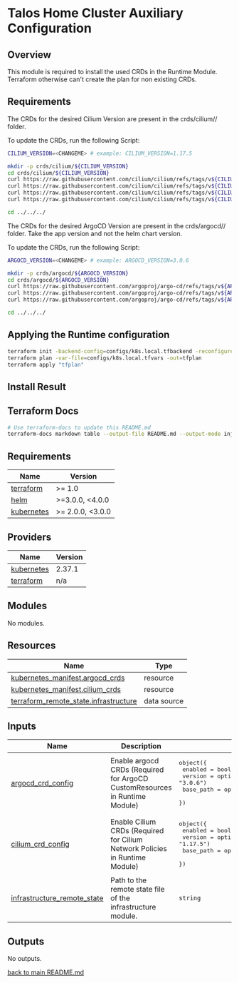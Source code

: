 # Talos Home Cluster Auxiliary Configuration

## Overview

This module is required to install the used CRDs in the Runtime Module. Terraform otherwise can't
create the plan for non existing CRDs.

## Requirements

The CRDs for the desired Cilium Version are present in the crds/cilium/<version>/ folder.

To update the CRDs, run the following Script:

```bash
CILIUM_VERSION=<CHANGEME> # example: CILIUM_VERSION=1.17.5

mkdir -p crds/cilium/${CILIUM_VERSION}
cd crds/cilium/${CILIUM_VERSION}
curl https://raw.githubusercontent.com/cilium/cilium/refs/tags/v${CILIUM_VERSION}/pkg/k8s/apis/cilium.io/client/crds/v2/ciliumnetworkpolicies.yaml -o ciliumnetworkpolicies.yaml
curl https://raw.githubusercontent.com/cilium/cilium/refs/tags/v${CILIUM_VERSION}/pkg/k8s/apis/cilium.io/client/crds/v2/ciliumclusterwidenetworkpolicies.yaml -o ciliumclusterwidenetworkpolicies.yaml
curl https://raw.githubusercontent.com/cilium/cilium/refs/tags/v${CILIUM_VERSION}/pkg/k8s/apis/cilium.io/client/crds/v2alpha1/ciliumloadbalancerippools.yaml -o ciliumloadbalancerippools.yaml
curl https://raw.githubusercontent.com/cilium/cilium/refs/tags/v${CILIUM_VERSION}/pkg/k8s/apis/cilium.io/client/crds/v2alpha1/ciliuml2announcementpolicies.yaml -o ciliuml2announcementpolicies.yaml

cd ../../../
```

The CRDs for the desired ArgoCD Version are present in the crds/argocd/<version>/ folder. Take the
app version and not the helm chart version.

To update the CRDs, run the following Script:

```bash
ARGOCD_VERSION=<CHANGEME> # example: ARGOCD_VERSION=3.0.6

mkdir -p crds/argocd/${ARGOCD_VERSION}
cd crds/argocd/${ARGOCD_VERSION}
curl https://raw.githubusercontent.com/argoproj/argo-cd/refs/tags/v${ARGOCD_VERSION}/manifests/crds/application-crd.yaml -o application-crd.yaml
curl https://raw.githubusercontent.com/argoproj/argo-cd/refs/tags/v${ARGOCD_VERSION}/manifests/crds/applicationset-crd.yaml -o applicationset-crd.yaml
curl https://raw.githubusercontent.com/argoproj/argo-cd/refs/tags/v${ARGOCD_VERSION}/manifests/crds/appproject-crd.yaml -o appproject-crd.yaml

cd ../../../
```

## Applying the Runtime configuration

```bash
terraform init -backend-config=configs/k8s.local.tfbackend -reconfigure -upgrade
terraform plan -var-file=configs/k8s.local.tfvars -out=tfplan
terraform apply "tfplan"
```

## Install Result


## Terraform Docs

```bash
# Use terraform-docs to update this README.md
terraform-docs markdown table --output-file README.md --output-mode inject .
```

<!-- BEGIN_TF_DOCS -->
## Requirements

| Name | Version |
|------|---------|
| <a name="requirement_terraform"></a> [terraform](#requirement\_terraform) | >= 1.0 |
| <a name="requirement_helm"></a> [helm](#requirement\_helm) | >=3.0.0, <4.0.0 |
| <a name="requirement_kubernetes"></a> [kubernetes](#requirement\_kubernetes) | >= 2.0.0, <3.0.0 |

## Providers

| Name | Version |
|------|---------|
| <a name="provider_kubernetes"></a> [kubernetes](#provider\_kubernetes) | 2.37.1 |
| <a name="provider_terraform"></a> [terraform](#provider\_terraform) | n/a |

## Modules

No modules.

## Resources

| Name | Type |
|------|------|
| [kubernetes_manifest.argocd_crds](https://registry.terraform.io/providers/hashicorp/kubernetes/latest/docs/resources/manifest) | resource |
| [kubernetes_manifest.cilium_crds](https://registry.terraform.io/providers/hashicorp/kubernetes/latest/docs/resources/manifest) | resource |
| [terraform_remote_state.infrastructure](https://registry.terraform.io/providers/hashicorp/terraform/latest/docs/data-sources/remote_state) | data source |

## Inputs

| Name | Description | Type | Default | Required |
|------|-------------|------|---------|:--------:|
| <a name="input_argocd_crd_config"></a> [argocd\_crd\_config](#input\_argocd\_crd\_config) | Enable argocd CRDs (Required for ArgoCD CustomResources in Runtime Module) | <pre>object({<br/>    enabled   = bool<br/>    version   = optional(string, "3.0.6")<br/>    base_path = optional(string, "crds/argocd/")<br/>  })</pre> | <pre>{<br/>  "enabled": true<br/>}</pre> | no |
| <a name="input_cilium_crd_config"></a> [cilium\_crd\_config](#input\_cilium\_crd\_config) | Enable Cilium CRDs (Required for Cilium Network Policies in Runtime Module) | <pre>object({<br/>    enabled   = bool<br/>    version   = optional(string, "1.17.5")<br/>    base_path = optional(string, "crds/cilium/")<br/>  })</pre> | <pre>{<br/>  "enabled": true<br/>}</pre> | no |
| <a name="input_infrastructure_remote_state"></a> [infrastructure\_remote\_state](#input\_infrastructure\_remote\_state) | Path to the remote state file of the infrastructure module. | `string` | n/a | yes |

## Outputs

No outputs.
<!-- END_TF_DOCS -->

[back to main README.md](../README.md)
